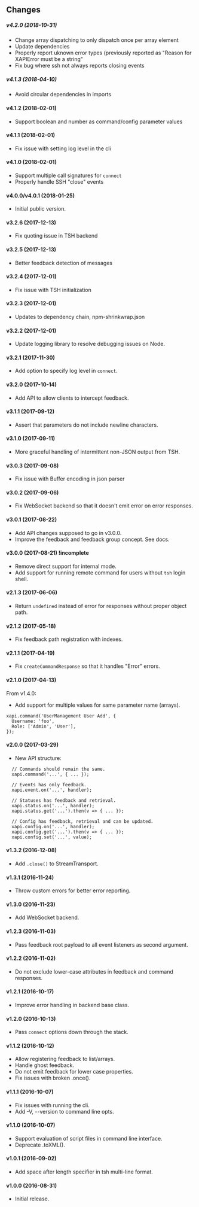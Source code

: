 Changes
-------

##### v4.2.0 (2018-10-31)

  * Change array dispatching to only dispatch once per array element
  * Update dependencies
  * Properly report uknown error types (previously reported as "Reason for XAPIError must be a string"
  * Fix bug where ssh not always reports closing events

##### v4.1.3 (2018-04-10)

  * Avoid circular dependencies in imports

#### v4.1.2 (2018-02-01)

  * Support boolean and number as command/config parameter values

#### v4.1.1 (2018-02-01)

  * Fix issue with setting log level in the cli

#### v4.1.0 (2018-02-01)

  * Support multiple call signatures for `connect`
  * Properly handle SSH "close" events

#### v4.0.0/v4.0.1 (2018-01-25)

  * Initial public version.

#### v3.2.6 (2017-12-13)

  * Fix quoting issue in TSH backend

#### v3.2.5 (2017-12-13)

  * Better feedback detection of messages

#### v3.2.4 (2017-12-01)

  * Fix issue with TSH initialization

#### v3.2.3 (2017-12-01)

  * Updates to dependency chain, npm-shrinkwrap.json

#### v3.2.2 (2017-12-01)

  * Update logging library to resolve debugging issues on Node.

#### v3.2.1 (2017-11-30)

  * Add option to specify log level in `connect`.

#### v3.2.0 (2017-10-14)

  * Add API to allow clients to intercept feedback.

#### v3.1.1 (2017-09-12)

  * Assert that parameters do not include newline characters.

#### v3.1.0 (2017-09-11)

  * More graceful handling of intermittent non-JSON output from TSH.

#### v3.0.3 (2017-09-08)

  * Fix issue with Buffer encoding in json parser

#### v3.0.2 (2017-09-06)

  * Fix WebSocket backend so that it doesn't emit error on error responses.

#### v3.0.1 (2017-08-22)

  * Add API changes supposed to go in v3.0.0.
  * Improve the feedback and feedback group concept. See docs.

#### v3.0.0 (2017-08-21) !incomplete

  * Remove direct support for internal mode.
  * Add support for running remote command for users without `tsh` login shell.

#### v2.1.3 (2017-06-06)

  * Return `undefined` instead of error for responses without proper object
    path.

#### v2.1.2 (2017-05-18)

  * Fix feedback path registration with indexes.

#### v2.1.1 (2017-04-19)

  * Fix `createCommandResponse` so that it handles "Error" errors.

#### v2.1.0 (2017-04-13)

From v1.4.0:

  * Add support for multiple values for same parameter name (arrays).

```
xapi.command('UserManagement User Add', {
  Username: 'foo',
  Role: ['Admin', 'User'],
});
```

#### v2.0.0 (2017-03-29)

  * New API structure:

```
  // Commands should remain the same.
  xapi.command('...', { ... });

  // Events has only feedback.
  xapi.event.on('...', handler);

  // Statuses has feedback and retrieval.
  xapi.status.on('...', handler);
  xapi.status.get('...').then(v => { ... });

  // Config has feedback, retrieval and can be updated.
  xapi.config.on('...', handler);
  xapi.config.get('...').then(v => { ... });
  xapi.config.set('...', value);
```

#### v1.3.2 (2016-12-08)

  * Add `.close()` to StreamTransport.

#### v1.3.1 (2016-11-24)

  * Throw custom errors for better error reporting.

#### v1.3.0 (2016-11-23)

  * Add WebSocket backend.

#### v1.2.3 (2016-11-03)

  * Pass feedback root payload to all event listeners as second argument.

#### v1.2.2 (2016-11-02)

  * Do not exclude lower-case attributes in feedback and command responses.

#### v1.2.1 (2016-10-17)

  * Improve error handling in backend base class.

#### v1.2.0 (2016-10-13)

  * Pass `connect` options down through the stack.

#### v1.1.2 (2016-10-12)

  * Allow registering feedback to list/arrays.
  * Handle ghost feedback.
  * Do not emit feedback for lower case properties.
  * Fix issues with broken .once().

#### v1.1.1 (2016-10-07)

  * Fix issues with running the cli.
  * Add -V, --version to command line opts.

#### v1.1.0 (2016-10-07)

  * Support evaluation of script files in command line interface.
  * Deprecate .toXML().

#### v1.0.1 (2016-09-02)

  * Add space after length specifier in tsh multi-line format.

#### v1.0.0 (2016-08-31)

  * Initial release.
